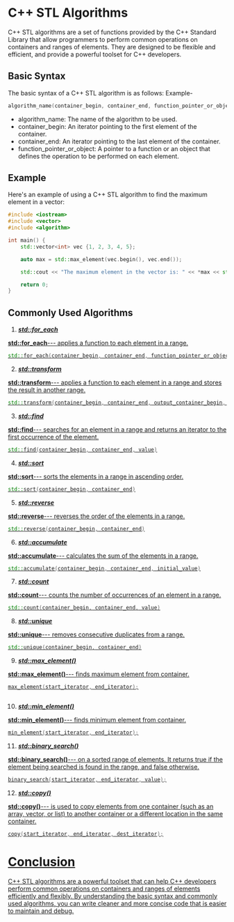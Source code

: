# C++ STL Algorithms

C++ STL algorithms are a set of functions provided by the C++ Standard Library that allow programmers 
to perform common operations on containers and ranges of elements. 
They are designed to be flexible and efficient, and provide a powerful toolset for C++ developers.

## Basic Syntax
The basic syntax of a C++ STL algorithm is as follows:
Example-
```cpp
algorithm_name(container_begin, container_end, function_pointer_or_object)
  ```
                        
* algorithm_name: The name of the algorithm to be used.
* container_begin: An iterator pointing to the first element of the container.
* container_end: An iterator pointing to the last element of the container.
* function_pointer_or_object: A pointer to a function or an object that defines the operation to be performed on each element.

## Example
Here's an example of using a C++ STL algorithm to find the maximum element in a vector:

```cpp
#include <iostream>
#include <vector>
#include <algorithm>

int main() {
    std::vector<int> vec {1, 2, 3, 4, 5};

    auto max = std::max_element(vec.begin(), vec.end());

    std::cout << "The maximum element in the vector is: " << *max << std::endl;

    return 0;
}
```


## Commonly Used Algorithms
1. <u> **_std::for_each_** 

**std::for_each**--- applies a function to each element in a range.

```cpp
std::for_each(container_begin, container_end, function_pointer_or_object)

```


2. **_std::transform_**

**std::transform**--- applies a function to each element in a range and stores the result in another range.

```cpp
std::transform(container_begin, container_end, output_container_begin, function_pointer_or_object)


```


3. **_std::find_**

**std::find**--- searches for an element in a range and returns an iterator to the first occurrence of the element.

```cpp
std::find(container_begin, container_end, value)


```


4. **_std::sort_**

**std::sort**--- sorts the elements in a range in ascending order.

```cpp
std::sort(container_begin, container_end)


```


5. **_std::reverse_**

**std::reverse**--- reverses the order of the elements in a range.

```cpp
std::reverse(container_begin, container_end)


```


6. **_std::accumulate_**

**std::accumulate**--- calculates the sum of the elements in a range.

```cpp
std::accumulate(container_begin, container_end, initial_value)


```


7. **_std::count_**

**std::count**--- counts the number of occurrences of an element in a range.

```cpp
std::count(container_begin, container_end, value)


```


8. **_std::unique_**

**std::unique**--- removes consecutive duplicates from a range.

```cpp
std::unique(container_begin, container_end)


```


9. **_std::max_element()_**

**std::max_element()**--- finds maximum element from container.

```cpp
max_element(start_iterator, end_iterator);



```


10. **_std::min_element()_** 

**std::min_element()**--- finds minimum element from container.

```cpp
min_element(start_iterator, end_iterator);

```


11. **_std::binary_search()_**

**std::binary_search()**--- on a sorted range of elements. 
It returns true if the element being searched is found in the range, and false otherwise.

```cpp
binary_search(start_iterator, end_iterator, value);

```


12. **_std::copy()_**

**std::copy()**--- is used to copy elements from one container (such as an array, vector, or list) 
to another container or a different location in the same container.

```cpp
copy(start_iterator, end_iterator, dest_iterator);
```



# Conclusion
C++ STL algorithms are a powerful toolset that can help C++ developers 
perform common operations on containers and ranges of elements efficiently and flexibly.
By understanding the basic syntax and commonly used algorithms, you can write cleaner 
and more concise code that is easier to maintain and debug.





